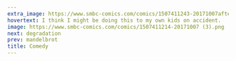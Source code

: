 ```yaml
---
extra_image: https://www.smbc-comics.com/comics/1507411243-20171007after.png
hovertext: I think I might be doing this to my own kids on accident.
image: https://www.smbc-comics.com/comics/1507411214-20171007 (3).png
next: degradation
prev: mandelbrot
title: Comedy
---
```


